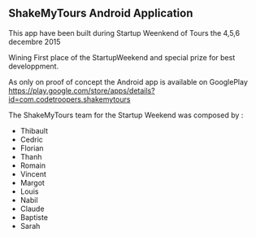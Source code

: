 ## ShakeMyTours Android Application

This app have been built during Startup Weenkend of Tours the 4,5,6 decembre 2015


Wining First place of the StartupWeekend and special prize for best developpment.


As only on proof of concept the Android app is available on GooglePlay https://play.google.com/store/apps/details?id=com.codetroopers.shakemytours


The ShakeMyTours team for the Startup Weekend was composed by :

 * Thibault
 * Cedric
 * Florian
 * Thanh
 * Romain
 * Vincent
 * Margot
 * Louis
 * Nabil
 * Claude
 * Baptiste
 * Sarah


